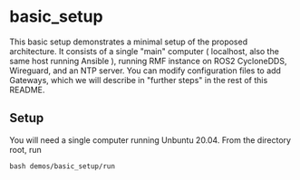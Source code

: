 # basic_setup

This basic setup demonstrates a minimal setup of the proposed architecture. It consists of a single "main" computer ( localhost, also the same host running Ansible ), running RMF instance on ROS2 CycloneDDS, Wireguard, and an NTP server. You can modify configuration files to add Gateways, which we will describe in "further steps" in the rest of this README.

## Setup
You will need a single computer running Unbuntu 20.04. From the directory root, run
```
bash demos/basic_setup/run
```
